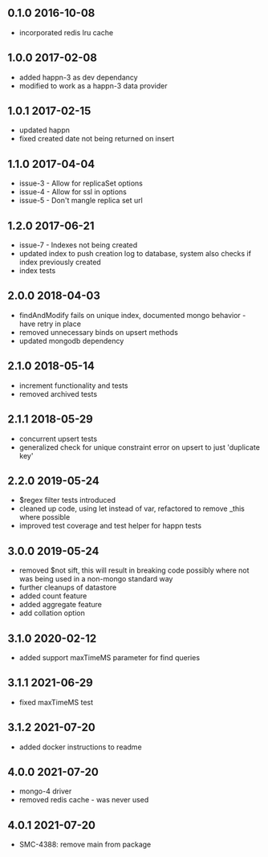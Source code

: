 0.1.0 2016-10-08
----------------
- incorporated redis lru cache

1.0.0 2017-02-08
----------------
- added happn-3 as dev dependancy
- modified to work as a happn-3 data provider

1.0.1 2017-02-15
----------------
- updated happn
- fixed created date not being returned on insert

1.1.0 2017-04-04
----------------
- issue-3 - Allow for replicaSet options
- issue-4 - Allow for ssl in options
- issue-5 - Don't mangle replica set url

1.2.0 2017-06-21
----------------
- issue-7 - Indexes not being created
- updated index to push creation log to database, system also checks if index previously created
- index tests

2.0.0 2018-04-03
----------------
- findAndModify fails on unique index, documented mongo behavior - have retry in place
- removed unnecessary binds on upsert methods
- updated mongodb dependency

2.1.0 2018-05-14
----------------
- increment functionality and tests
- removed archived tests

2.1.1 2018-05-29
----------------
- concurrent upsert tests
- generalized check for unique constraint error on upsert to just 'duplicate key'

2.2.0 2019-05-24
----------------
- $regex filter tests introduced
- cleaned up code, using let instead of var, refactored to remove \_this where possible
- improved test coverage and test helper for happn tests

3.0.0 2019-05-24
----------------
- removed $not sift, this will result in breaking code possibly where not was being used in a non-mongo standard way
- further cleanups of datastore
- added count feature
- added aggregate feature
- add collation option

3.1.0 2020-02-12
----------------
- added support maxTimeMS parameter for find queries

3.1.1 2021-06-29
----------------
- fixed maxTimeMS test

3.1.2 2021-07-20
----------------
- added docker instructions to readme

4.0.0 2021-07-20
----------------
- mongo-4 driver
- removed redis cache - was never used

4.0.1 2021-07-20
----------------
- SMC-4388: remove main from package
